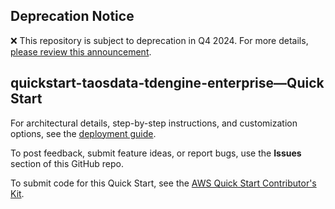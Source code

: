 ## Deprecation Notice

:x: This repository is subject to deprecation in Q4 2024. For more details, [please review this announcement](https://github.com/aws-ia/.announcements/issues/1). 


## quickstart-taosdata-tdengine-enterprise—Quick Start

For architectural details, step-by-step instructions, and customization options, see the [deployment guide](https://aws-quickstart.github.io/quickstart-taosdata-tdengine-enterprise/).

To post feedback, submit feature ideas, or report bugs, use the **Issues** section of this GitHub repo. 

To submit code for this Quick Start, see the [AWS Quick Start Contributor's Kit](https://aws-quickstart.github.io/).
